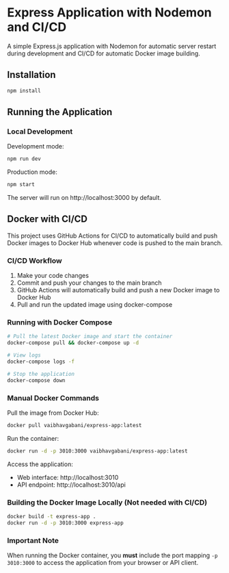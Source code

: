 # Express Application with Nodemon and CI/CD

A simple Express.js application with Nodemon for automatic server restart during development and CI/CD for automatic Docker image building.

## Installation

```bash
npm install
```

## Running the Application

### Local Development
Development mode:
```bash
npm run dev
```

Production mode:
```bash
npm start
```

The server will run on http://localhost:3000 by default.

## Docker with CI/CD

This project uses GitHub Actions for CI/CD to automatically build and push Docker images to Docker Hub whenever code is pushed to the main branch.

### CI/CD Workflow

1. Make your code changes
2. Commit and push your changes to the main branch
3. GitHub Actions will automatically build and push a new Docker image to Docker Hub
4. Pull and run the updated image using docker-compose

### Running with Docker Compose

```bash
# Pull the latest Docker image and start the container
docker-compose pull && docker-compose up -d

# View logs
docker-compose logs -f

# Stop the application
docker-compose down
```

### Manual Docker Commands

Pull the image from Docker Hub:
```bash
docker pull vaibhavgabani/express-app:latest
```

Run the container:
```bash
docker run -d -p 3010:3000 vaibhavgabani/express-app:latest
```

Access the application:
- Web interface: http://localhost:3010
- API endpoint: http://localhost:3010/api

### Building the Docker Image Locally (Not needed with CI/CD)

```bash
docker build -t express-app .
docker run -d -p 3010:3000 express-app
```

### Important Note
When running the Docker container, you **must** include the port mapping `-p 3010:3000` to access the application from your browser or API client.
